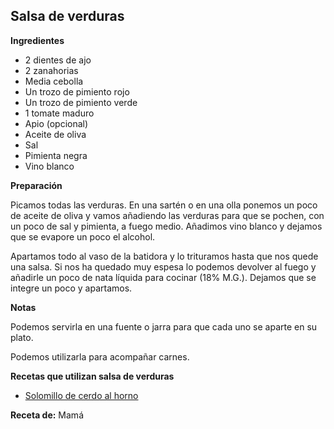 ## Salsa de verduras

**Ingredientes**

- 2 dientes de ajo
- 2 zanahorias
- Media cebolla
- Un trozo de pimiento rojo
- Un trozo de pimiento verde
- 1 tomate maduro
- Apio (opcional)
- Aceite de oliva
- Sal
- Pimienta negra
- Vino blanco

**Preparación**

Picamos todas las verduras. En una sartén o en una olla ponemos un poco de aceite de oliva y vamos añadiendo las verduras para que se pochen, con un poco de sal y pimienta, a fuego medio.
Añadimos vino blanco y dejamos que se evapore un poco el alcohol.

Apartamos todo al vaso de la batidora y lo trituramos hasta que nos quede una salsa. Si nos ha quedado muy espesa lo podemos devolver al fuego y añadirle un poco de nata líquida para cocinar (18% M.G.). Dejamos que se integre un poco y apartamos.

**Notas**

Podemos servirla en una fuente o jarra para que cada uno se aparte en su plato.

Podemos utilizarla para acompañar carnes.

**Recetas que utilizan salsa de verduras**

- [Solomillo de cerdo al horno](../salado/solomillo-de-cerdo-al-horno.md)

**Receta de:** Mamá